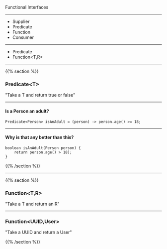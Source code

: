 Functional Interfaces

---
- Supplier
- Predicate
- Function
- Consumer

---
- Predicate<T>
- Function<T,R> 

---
{{% section %}}
### Predicate&lt;T&gt;
"Take a T and return true or false"

---
#### Is a Person an adult?
    Predicate<Person> isAnAdult = (person) -> person.age() >= 18;

---
#### Why is that any better than this?
    boolean isAnAdult(Person person) {
        return person.age() > 18);
    }
{{% /section %}}


---
{{% section %}}
### Function&lt;T,R&gt;
"Take a T and return an R"

---
### Function&lt;UUID,User&gt;
"Take a UUID and return a User"

{{% /section %}}

